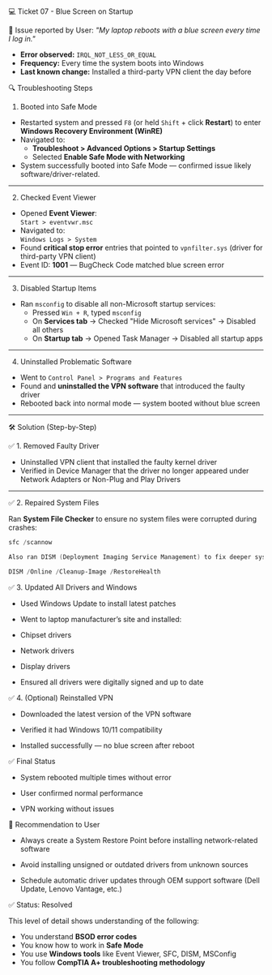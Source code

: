 💻 Ticket 07 - Blue Screen on Startup

📝 Issue reported by User: 
_"My laptop reboots with a blue screen every time I log in."_
- **Error observed:** `IRQL_NOT_LESS_OR_EQUAL`
- **Frequency:** Every time the system boots into Windows
- **Last known change:** Installed a third-party VPN client the day before
  
🔍 Troubleshooting Steps

 1. Booted into Safe Mode
- Restarted system and pressed `F8` (or held `Shift` + click **Restart**) to enter **Windows Recovery Environment (WinRE)**
- Navigated to:
  - **Troubleshoot > Advanced Options > Startup Settings**
  - Selected **Enable Safe Mode with Networking**
- System successfully booted into Safe Mode — confirmed issue likely software/driver-related.

---

2. Checked Event Viewer
- Opened **Event Viewer**:  
  `Start > eventvwr.msc`
- Navigated to:  
  `Windows Logs > System`
- Found **critical stop error** entries that pointed to `vpnfilter.sys` (driver for third-party VPN client)
- Event ID: **1001** — BugCheck Code matched blue screen error

---

3. Disabled Startup Items
- Ran `msconfig` to disable all non-Microsoft startup services:
  - Pressed `Win + R`, typed `msconfig`
  - On **Services tab** → Checked "Hide Microsoft services" → Disabled all others
  - On **Startup tab** → Opened Task Manager → Disabled all startup apps

---

4. Uninstalled Problematic Software
- Went to `Control Panel > Programs and Features`
- Found and **uninstalled the VPN software** that introduced the faulty driver
- Rebooted back into normal mode — system booted without blue screen

---

🛠️ Solution (Step-by-Step)

✅ 1. Removed Faulty Driver
- Uninstalled VPN client that installed the faulty kernel driver
- Verified in Device Manager that the driver no longer appeared under Network Adapters or Non-Plug and Play Drivers

---

✅ 2. Repaired System Files

Ran **System File Checker** to ensure no system files were corrupted during crashes:

```powershell
sfc /scannow

Also ran DISM (Deployment Imaging Service Management) to fix deeper system image issues:

DISM /Online /Cleanup-Image /RestoreHealth
```
✅ 3. Updated All Drivers and Windows

- Used Windows Update to install latest patches

- Went to laptop manufacturer’s site and installed:

- Chipset drivers

- Network drivers

- Display drivers

- Ensured all drivers were digitally signed and up to date

✅ 4. (Optional) Reinstalled VPN

- Downloaded the latest version of the VPN software

- Verified it had Windows 10/11 compatibility

- Installed successfully — no blue screen after reboot

✅ Final Status

- System rebooted multiple times without error

- User confirmed normal performance

- VPN working without issues

🔁 Recommendation to User

- Always create a System Restore Point before installing network-related software

- Avoid installing unsigned or outdated drivers from unknown sources

- Schedule automatic driver updates through OEM support software (Dell Update, Lenovo Vantage, etc.)

✅ Status: Resolved

This level of detail shows understanding of the following: 
- You understand **BSOD error codes**
- You know how to work in **Safe Mode**
- You use **Windows tools** like Event Viewer, SFC, DISM, MSConfig
- You follow **CompTIA A+ troubleshooting methodology**
